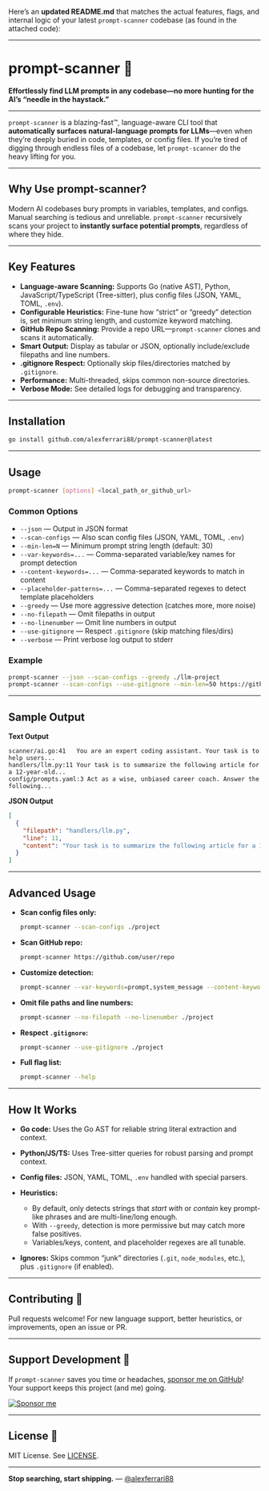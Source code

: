 Here’s an **updated README.md** that matches the actual features, flags, and internal logic of your latest `prompt-scanner` codebase (as found in the attached code):

---

# prompt-scanner 🔎

**Effortlessly find LLM prompts in any codebase—no more hunting for the AI’s “needle in the haystack.”**

---

`prompt-scanner` is a blazing-fast™, language-aware CLI tool that **automatically surfaces natural-language prompts for LLMs**—even when they’re deeply buried in code, templates, or config files. If you’re tired of digging through endless files of a codebase, let `prompt-scanner` do the heavy lifting for you.

---

## Why Use prompt-scanner?

Modern AI codebases bury prompts in variables, templates, and configs. Manual searching is tedious and unreliable. `prompt-scanner` recursively scans your project to **instantly surface potential prompts**, regardless of where they hide.

---

## Key Features

* **Language-aware Scanning:** Supports Go (native AST), Python, JavaScript/TypeScript (Tree-sitter), plus config files (JSON, YAML, TOML, `.env`).
* **Configurable Heuristics:** Fine-tune how “strict” or “greedy” detection is, set minimum string length, and customize keyword matching.
* **GitHub Repo Scanning:** Provide a repo URL—`prompt-scanner` clones and scans it automatically.
* **Smart Output:** Display as tabular or JSON, optionally include/exclude filepaths and line numbers.
* **.gitignore Respect:** Optionally skip files/directories matched by `.gitignore`.
* **Performance:** Multi-threaded, skips common non-source directories.
* **Verbose Mode:** See detailed logs for debugging and transparency.

---

## Installation

```sh
go install github.com/alexferrari88/prompt-scanner@latest
```

---

## Usage

```sh
prompt-scanner [options] <local_path_or_github_url>
```

### Common Options

* `--json` — Output in JSON format
* `--scan-configs` — Also scan config files (JSON, YAML, TOML, `.env`)
* `--min-len=N` — Minimum prompt string length (default: 30)
* `--var-keywords=...` — Comma-separated variable/key names for prompt detection
* `--content-keywords=...` — Comma-separated keywords to match in content
* `--placeholder-patterns=...` — Comma-separated regexes to detect template placeholders
* `--greedy` — Use more aggressive detection (catches more, more noise)
* `--no-filepath` — Omit filepaths in output
* `--no-linenumber` — Omit line numbers in output
* `--use-gitignore` — Respect `.gitignore` (skip matching files/dirs)
* `--verbose` — Print verbose log output to stderr

### Example

```sh
prompt-scanner --json --scan-configs --greedy ./llm-project
prompt-scanner --scan-configs --use-gitignore --min-len=50 https://github.com/user/repo
```

---

## Sample Output

**Text Output**

```
scanner/ai.go:41   You are an expert coding assistant. Your task is to help users...
handlers/llm.py:11 Your task is to summarize the following article for a 12-year-old...
config/prompts.yaml:3 Act as a wise, unbiased career coach. Answer the following...
```

**JSON Output**

```json
[
  {
    "filepath": "handlers/llm.py",
    "line": 11,
    "content": "Your task is to summarize the following article for a 12-year-old..."
  }
]
```

---

## Advanced Usage

* **Scan config files only:**

  ```sh
  prompt-scanner --scan-configs ./project
  ```
* **Scan GitHub repo:**

  ```sh
  prompt-scanner https://github.com/user/repo
  ```
* **Customize detection:**

  ```sh
  prompt-scanner --var-keywords=prompt,system_message --content-keywords="act as,your task is" ./project
  ```
* **Omit file paths and line numbers:**

  ```sh
  prompt-scanner --no-filepath --no-linenumber ./project
  ```
* **Respect `.gitignore`:**

  ```sh
  prompt-scanner --use-gitignore ./project
  ```
* **Full flag list:**

  ```sh
  prompt-scanner --help
  ```

---

## How It Works

* **Go code:** Uses the Go AST for reliable string literal extraction and context.
* **Python/JS/TS:** Uses Tree-sitter queries for robust parsing and prompt context.
* **Config files:** JSON, YAML, TOML, `.env` handled with special parsers.
* **Heuristics:**

  * By default, only detects strings that *start with* or *contain* key prompt-like phrases and are multi-line/long enough.
  * With `--greedy`, detection is more permissive but may catch more false positives.
  * Variables/keys, content, and placeholder regexes are all tunable.
* **Ignores:** Skips common “junk” directories (`.git`, `node_modules`, etc.), plus `.gitignore` (if enabled).

---

## Contributing 🤝

Pull requests welcome! For new language support, better heuristics, or improvements, open an issue or PR.

---

## Support Development 💖

If `prompt-scanner` saves you time or headaches, [sponsor me on GitHub](https://github.com/sponsors/alexferrari88)!
Your support keeps this project (and me) going.

[![Sponsor me](https://img.shields.io/badge/Sponsor%20me%20%E2%9D%A4%EF%B8%8F-GitHub-blue?style=for-the-badge)](https://github.com/sponsors/alexferrari88)

---

## License 📄

MIT License. See [LICENSE](LICENSE).

---

**Stop searching, start shipping.**
— [@alexferrari88](https://github.com/alexferrari88)